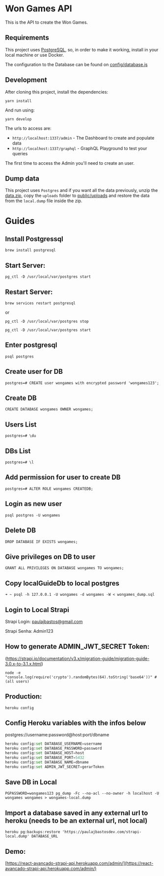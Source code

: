 # Won Games API

This is the API to create the Won Games.

## Requirements

This project uses [PostgreSQL](https://www.postgresql.org/), so, in order to make it working, install in your local machine or use Docker.

The configuration to the Database can be found on [config/database.js](config/database.js)

## Development

After cloning this project, install the dependencies:

```
yarn install
```

And run using:

```
yarn develop
```

The urls to access are:

- `http://localhost:1337/admin` - The Dashboard to create and populate data
- `http://localhost:1337/graphql` - GraphQL Playground to test your queries

The first time to access the Admin you'll need to create an user.

## Dump data

This project uses `Postgres` and if you want all the data previously, unzip the [data.zip](data.zip), copy the `uploads` folder to [public/uploads](public/uploads) and restore the data from the `local.dump` file inside the zip.


# Guides

## Install Postgressql
```
brew install postgresql
```

## Start Server:
```
pg_ctl -D /usr/local/var/postgres start
```

## Restart Server:
```
brew services restart postgresql
```
or
```
pg_ctl -D /usr/local/var/postgres stop
```
```
pg_ctl -D /usr/local/var/postgres start
```

## Enter postgresql
```
psql postgres
```

## Create user for DB
```
postgres=# CREATE user wongames with encrypted password 'wongames123';
```

## Create DB
```
CREATE DATABASE wongames OWNER wongames;
```

## Users List
```
postgres=# \du
```

## DBs List
```
postgres=# \l
```

## Add permission for user to create DB
```
postgres=# ALTER ROLE wongames CREATEDB;
```
## Login as new user
```
psql postgres -U wongames
```

## Delete DB
```
DROP DATABASE IF EXISTS wongames;
```

## Give privileges on DB to user
```
GRANT ALL PRIVILEGES ON DATABASE wongames TO wongames;
```

## Copy localGuideDb to local postgres
```
➜ ~ psql -h 127.0.0.1 -U wongames -d wongames -W < wongames_dump.sql
```

## Login to Local Strapi

Strapi Login: paulajbastos@gmail.com

Strapi Senha: Admin123


## How to generate ADMIN_JWT_SECRET Token:
(https://strapi.io/documentation/v3.x/migration-guide/migration-guide-3.0.x-to-3.1.x.html)
```
node -e "console.log(require('crypto').randomBytes(64).toString('base64'))" # (all users)
```

## Production:

```
heroku config
```

## Config Heroku variables with the infos below

postgres://username:password@host:port/dbname

```python
heroku config:set DATABASE_USERNAME=username
heroku config:set DATABASE_PASSWORD=password
heroku config:set DATABASE_HOST=host
heroku config:set DATABASE_PORT=5432
heroku config:set DATABASE_NAME=dbname
heroku config:set ADMIN_JWT_SECRET=gerarToken
```
## Save DB in Local
```
PGPASSWORD=wongames123 pg_dump -Fc --no-acl --no-owner -h localhost -U wongames wongames > wongames-local.dump
```


##  Import a database saved in any external url to heroku (needs to be an external url, not local)
```
heroku pg:backups:restore 'https://paulajbastosdev.com/strapi-local.dump' DATABASE_URL
```

## Demo:

[https://react-avancado-strapi-api.herokuapp.com/admin/](https://react-avancado-strapi-api.herokuapp.com/admin/)
